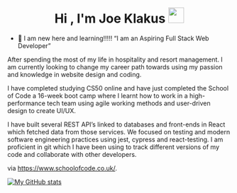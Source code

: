 
<h1 align="center">Hi , I'm Joe Klakus <img src="https://media.giphy.com/media/hvRJCLFzcasrR4ia7z/giphy.gif" width="35"></h1>

- :school: I am new here and learning!!!!! “I am an Aspiring Full Stack Web Developer”

After spending the most of my life in hospitality and resort management. I am currently looking to change my career path towards using my passion and knowledge in website design and coding.

I have completed studying CS50 online and have just completed the School of Code a 16-week boot camp where I learnt how to work in a high-performance tech team using agile working methods and user-driven design to create UI/UX. 

I have built several REST API’s linked to databases and front-ends in React which fetched data from those services. We focused on testing and modern software engineering practices using jest, cypress and react-testing. I am proficient in git which I have been using to track different versions of my code and collaborate with other developers.

via https://www.schoolofcode.co.uk/.


[![My GitHub stats](https://github-readme-stats.vercel.app/api?username=JojokCreator&show_icons=true&theme=radical)]()

